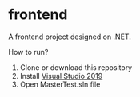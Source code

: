 # frontend
A frontend project designed on .NET.

How to run?
1) Clone or download this repository
2) Install <a href="https://visualstudio.microsoft.com/thank-you-downloading-visual-studio/?sku=Community&rel=16">Visual Studio 2019</a>
3) Open MasterTest.sln file
